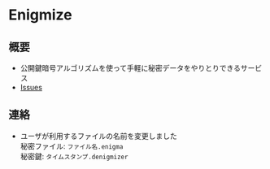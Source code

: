 <h1>Enigmize</h1>

<h2>概要</h2>
<ul>
  <li>
    公開鍵暗号アルゴリズムを使って手軽に秘密データをやりとりできるサービス
  </li>
  <li>
    <a href="https://scrapbox.io/Enigmize/Isuues">Issues</a>
  </li>
</ul>

<h2>連絡</h2>
<ul>
  <li>
    ユーザが利用するファイルの名前を変更しました<br/>
    秘密ファイル: <code>ファイル名.enigma</code><br/>
    秘密鍵: <code>タイムスタンプ.denigmizer</code>
  </li>
</ul>
